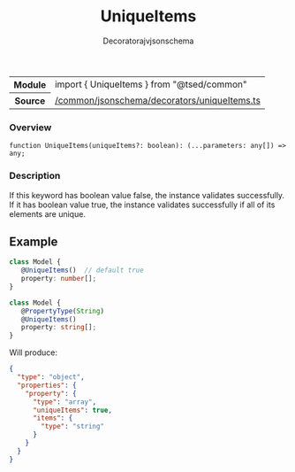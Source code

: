 
<header class="symbol-info-header"><h1 id="uniqueitems">UniqueItems</h1><label class="symbol-info-type-label decorator">Decorator</label><label class="api-type-label ajv" title="ajv">ajv</label><label class="api-type-label jsonschema" title="jsonschema">jsonschema</label></header>
<!-- summary -->
<section class="symbol-info"><table class="is-full-width"><tbody><tr><th>Module</th><td><div class="lang-typescript"><span class="token keyword">import</span> { UniqueItems }&nbsp;<span class="token keyword">from</span>&nbsp;<span class="token string">"@tsed/common"</span></div></td></tr><tr><th>Source</th><td><a href="https://github.com/Romakita/ts-express-decorators/blob/v4.5.4/src//common/jsonschema/decorators/uniqueItems.ts#L0-L0">/common/jsonschema/decorators/uniqueItems.ts</a></td></tr></tbody></table></section>
<!-- overview -->


### Overview


<pre><code class="typescript-lang ">function <span class="token function">UniqueItems</span><span class="token punctuation">(</span>uniqueItems?<span class="token punctuation">:</span> <span class="token keyword">boolean</span><span class="token punctuation">)</span><span class="token punctuation">:</span> <span class="token punctuation">(</span>...parameters<span class="token punctuation">:</span> <span class="token keyword">any</span><span class="token punctuation">[</span><span class="token punctuation">]</span><span class="token punctuation">)</span> => <span class="token keyword">any</span><span class="token punctuation">;</span></code></pre>


<!-- Parameters -->

<!-- Description -->


### Description

If this keyword has boolean value false, the instance validates successfully. If it has boolean value true, the instance validates successfully if all of its elements are unique.

## Example

```typescript
class Model {
   @UniqueItems()  // default true
   property: number[];
}
```

```typescript
class Model {
   @PropertyType(String)
   @UniqueItems()
   property: string[];
}
```

Will produce:

```json
{
  "type": "object",
  "properties": {
    "property": {
      "type": "array",
      "uniqueItems": true,
      "items": {
        "type": "string"
      }
    }
  }
}
```

<!-- Members -->

